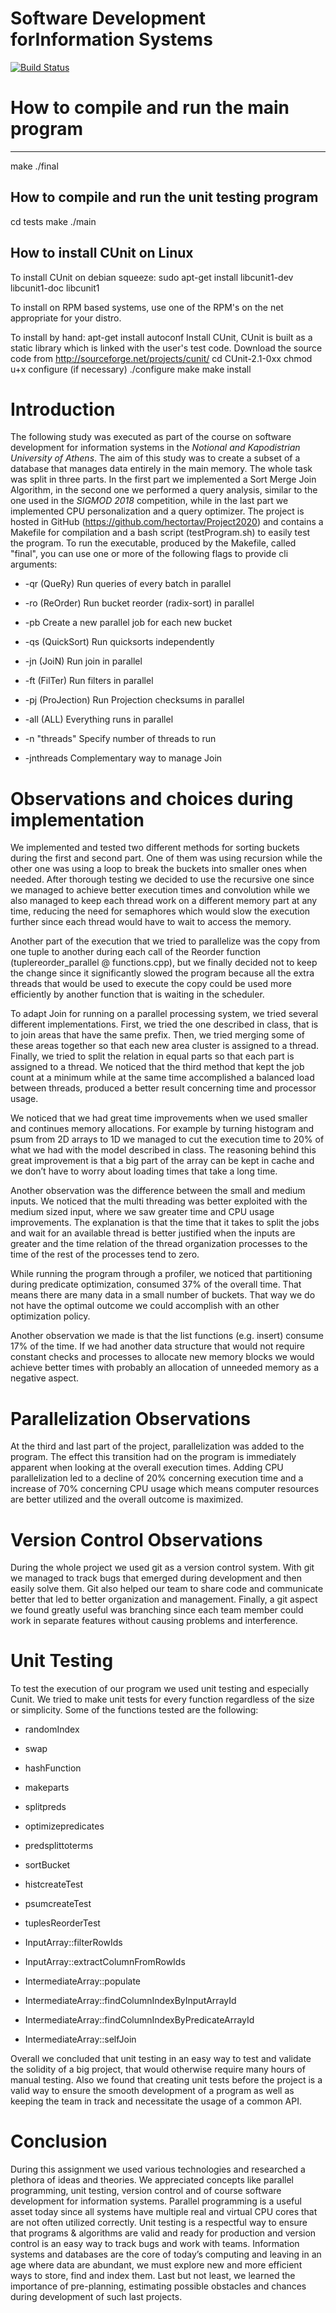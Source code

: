 # Software Development forInformation Systems

[![Build Status](https://travis-ci.org/joemccann/dillinger.svg?branch=master)](https://travis-ci.org/joemccann/dillinger)
# How to compile and run the main program
----------------------------------
make
./final

How to compile and run the unit testing program
------------------------------------------
cd tests
make
./main

How to install CUnit on Linux
-----------------------------
To install CUnit on debian squeeze:
sudo apt-get install libcunit1-dev libcunit1-doc libcunit1

To install on RPM based systems, use one of the RPM's on the net appropriate for your distro.

To install by hand:
apt-get install autoconf
Install CUnit, CUnit is built as a static library which is linked with the user's test code.
Download the source code from http://sourceforge.net/projects/cunit/
cd CUnit-2.1-0xx
chmod u+x configure (if necessary)
./configure
make
make install

# Introduction

The following study was executed as part of the course on software
development for information systems in the <span>*Notional and
Kapodistrian University of Athens*</span>. The aim of this study was to
create a subset of a database that manages data entirely in the main
memory. The whole task was split in three parts. In the first part we
implemented a Sort Merge Join Algorithm, in the second one we performed
a query analysis, similar to the one used in the <span>*SIGMOD
2018*</span> competition, while in the last part we implemented CPU
personalization and a query optimizer. The project is hosted in GitHub
(https://github.com/hectortav/Project2020) and contains a Makefile for
compilation and a bash script (testProgram.sh) to easily test the
program. To run the executable, produced by the Makefile, called
"final", you can use one or more of the following flags to provide cli
arguments:

  - \-qr (QueRy) Run queries of every batch in parallel

  - \-ro (ReOrder) Run bucket reorder (radix-sort) in parallel

  - \-pb Create a new parallel job for each new bucket

  - \-qs (QuickSort) Run quicksorts independently

  - \-jn (JoiN) Run join in parallel

  - \-ft (FilTer) Run filters in parallel

  - \-pj (ProJection) Run Projection checksums in parallel

  - \-all (ALL) Everything runs in parallel

  - \-n "threads" Specify number of threads to run

  - \-jnthreads Complementary way to manage Join

# Observations and choices during implementation

We implemented and tested two different methods for sorting buckets
during the first and second part. One of them was using recursion while
the other one was using a loop to break the buckets into smaller ones
when needed. After thorough testing we decided to use the recursive one
since we managed to achieve better execution times and convolution while
we also managed to keep each thread work on a different memory part at
any time, reducing the need for semaphores which would slow the
execution further since each thread would have to wait to access the
memory.

Another part of the execution that we tried to parallelize was the copy
from one tuple to another during each call of the Reorder function
(tuplereorder\_parallel @ functions.cpp), but we finally decided not to
keep the change since it significantly slowed the program because all
the extra threads that would be used to execute the copy could be used
more efficiently by another function that is waiting in the scheduler.

To adapt Join for running on a parallel processing system, we tried
several different implementations. First, we tried the one described in
class, that is to join areas that have the same prefix. Then, we tried
merging some of these areas together so that each new area cluster is
assigned to a thread. Finally, we tried to split the relation in equal
parts so that each part is assigned to a thread. We noticed that the
third method that kept the job count at a minimum while at the same time
accomplished a balanced load between threads, produced a better result
concerning time and processor usage.

We noticed that we had great time improvements when we used smaller and
continues memory allocations. For example by turning histogram and psum
from 2D arrays to 1D we managed to cut the execution time to 20% of what
we had with the model described in class. The reasoning behind this
great improvement is that a big part of the array can be kept in cache
and we don’t have to worry about loading times that take a long time.

Another observation was the difference between the small and medium
inputs. We noticed that the multi threading was better exploited with
the medium sized input, where we saw greater time and CPU usage
improvements. The explanation is that the time that it takes to split
the jobs and wait for an available thread is better justified when the
inputs are greater and the time relation of the thread organization
processes to the time of the rest of the processes tend to zero.

While running the program through a profiler, we noticed that
partitioning during predicate optimization, consumed 37% of the overall
time. That means there are many data in a small number of buckets. That
way we do not have the optimal outcome we could accomplish with an other
optimization policy.

Another observation we made is that the list functions (e.g. insert)
consume 17% of the time. If we had another data structure that would not
require constant checks and processes to allocate new memory blocks we
would achieve better times with probably an allocation of unneeded
memory as a negative aspect.
# Parallelization Observations

At the third and last part of the project, parallelization was added to
the program. The effect this transition had on the program is
immediately apparent when looking at the overall execution times. Adding
CPU parallelization led to a decline of 20% concerning execution time
and a increase of 70% concerning CPU usage which means computer
resources are better utilized and the overall outcome is maximized.

# Version Control Observations

During the whole project we used git as a version control system. With
git we managed to track bugs that emerged during development and then
easily solve them. Git also helped our team to share code and
communicate better that led to better organization and management.
Finally, a git aspect we found greatly useful was branching since each
team member could work in separate features without causing problems and
interference.

# Unit Testing

To test the execution of our program we used unit testing and especially
Cunit. We tried to make unit tests for every function regardless of the
size or simplicity. Some of the functions tested are the following:

- randomIndex

- swap

- hashFunction

- makeparts

- splitpreds

- optimizepredicates

- predsplittoterms

- sortBucket

- histcreateTest

- psumcreateTest

- tuplesReorderTest

- InputArray::filterRowIds

- InputArray::extractColumnFromRowIds

- IntermediateArray::populate

- IntermediateArray::findColumnIndexByInputArrayId

- IntermediateArray::findColumnIndexByPredicateArrayId

- IntermediateArray::selfJoin

Overall we concluded that unit testing in an easy way to test and
validate the solidity of a big project, that would otherwise require
many hours of manual testing. Also we found that creating unit tests
before the project is a valid way to ensure the smooth development of a
program as well as keeping the team in track and necessitate the usage
of a common API.

# Conclusion

During this assignment we used various technologies and researched a
plethora of ideas and theories. We appreciated concepts like parallel
programming, unit testing, version control and of course software
development for information systems. Parallel programming is a useful
asset today since all systems have multiple real and virtual CPU cores
that are not often utilized correctly. Unit testing is a respectful way
to ensure that programs & algorithms are valid and ready for production
and version control is an easy way to track bugs and work with teams.
Information systems and databases are the core of today’s computing and
leaving in an age where data are abundant, we must explore new and more
efficient ways to store, find and index them. Last but not least, we
learned the importance of pre-planning, estimating possible obstacles
and chances during development of such last projects.
